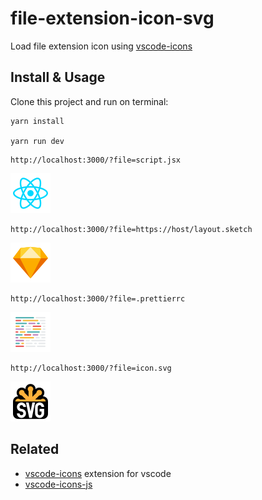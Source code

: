 # file-extension-icon-svg

Load file extension icon using [vscode-icons](https://github.com/vscode-icons/vscode-icons)

## Install & Usage

Clone this project and run on terminal:
```
yarn install

yarn run dev
```

```
http://localhost:3000/?file=script.jsx
```
![Alt text](https://raw.githubusercontent.com/vscode-icons/vscode-icons/master/icons/file_type_reactjs.svg?sanitize=true)

```
http://localhost:3000/?file=https://host/layout.sketch
```
![Alt text](https://raw.githubusercontent.com/vscode-icons/vscode-icons/master/icons/file_type_sketch.svg?sanitize=true)

```
http://localhost:3000/?file=.prettierrc
```
![Alt text](https://raw.githubusercontent.com/vscode-icons/vscode-icons/master/icons/file_type_light_prettier.svg?sanitize=true)

```
http://localhost:3000/?file=icon.svg
```
![Alt text](https://raw.githubusercontent.com/vscode-icons/vscode-icons/master/icons/file_type_svg.svg?sanitize=true)


## Related

- [vscode-icons](https://github.com/vscode-icons/vscode-icons) extension for vscode
- [vscode-icons-js](https://github.com/dderevjanik/vscode-icons-js)
